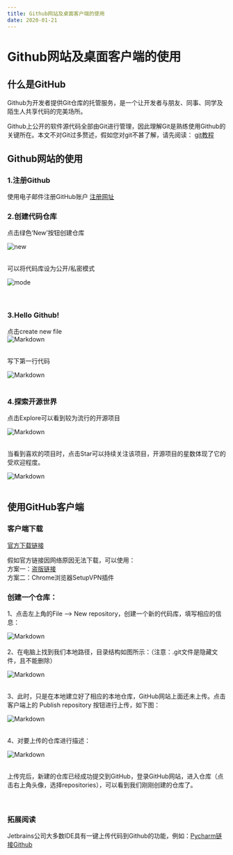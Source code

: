 ```yaml
---
title: Github网站及桌面客户端的使用 
date: 2020-01-21
---
```


# Github网站及桌面客户端的使用 

## 什么是GitHub
Github为开发者提供Git仓库的托管服务，是一个让开发者与朋友、同事、同学及陌生人共享代码的完美场所。 

Github上公开的软件源代码全部由Git进行管理，因此理解Git是熟练使用Github的关键所在。本文不对Git过多赘述，假如您对git不甚了解，请先阅读：
[git教程](https://www.runoob.com/git/git-tutorial.html)


## Github网站的使用

### 1.注册Github
使用电子邮件注册GitHub账户
[注册网址](https://github.com/)  

### 2.创建代码仓库
点击绿色‘New’按钮创建仓库  

![new](http://i2.tiimg.com/708163/73d599887d1b1064.png)  <br/><br/>


可以将代码库设为公开/私密模式  

![mode](http://i1.fuimg.com/708163/3416da0792532e6b.png)  <br/><br/>
<br/>

### 3.Hello Github!
点击create new file  
![Markdown](http://i1.fuimg.com/708163/66eec967068e18cb.jpg)  <br/><br/>  

写下第一行代码  

![Markdown](http://i1.fuimg.com/708163/aef21e60fb9aac10.png)  <br/><br/>


### 4.探索开源世界
点击Explore可以看到较为流行的开源项目   

![Markdown](http://i1.fuimg.com/708163/bb5a2beb62cabeeb.jpg)  <br/><br/>

当看到喜欢的项目时，点击Star可以持续关注该项目，开源项目的星数体现了它的受欢迎程度。
  
![Markdown](http://i2.tiimg.com/708163/c87c2164fc58a7af.jpg)  <br/><br/>

## 使用GitHub客户端

### 客户端下载
[官方下载链接](https://desktop.github.com/)  

假如官方链接因网络原因无法下载，可以使用：  
方案一：[盗版链接](http://www.downza.cn/soft/203788.html)   
方案二：Chrome浏览器SetupVPN插件  



### 创建一个仓库：

1、点击左上角的File —> New repository，创建一个新的代码库，填写相应的信息： 

![Markdown](http://i1.fuimg.com/708163/d29556202a93b214.png)  <br/><br/>
2、在电脑上找到我们本地路径，目录结构如图所示：（注意：.git文件是隐藏文件，且不能删除）

![Markdown](http://i1.fuimg.com/708163/aabd78ec3feea383.png)  <br/><br/>

3、此时，只是在本地建立好了相应的本地仓库，GitHub网站上面还未上传。点击客户端上的 Publish repository 按钮进行上传，如下图：  

![Markdown](http://i1.fuimg.com/708163/2cb3bfe2d360401b.png)  <br/><br/>

4、对要上传的仓库进行描述：  

![Markdown](http://i1.fuimg.com/708163/a5575c5d45fa0f06.png)  <br/><br/>

上传完后，新建的仓库已经成功提交到GitHub，登录GitHub网站，进入仓库（点击右上角头像，选择repositories），可以看到我们刚刚创建的仓库了。  
<br/><br/>
### 拓展阅读
Jetbrains公司大多数IDE具有一键上传代码到Github的功能，例如：[Pycharm链接Github](https://blog.csdn.net/beyond_f4/article/details/80626440)  


